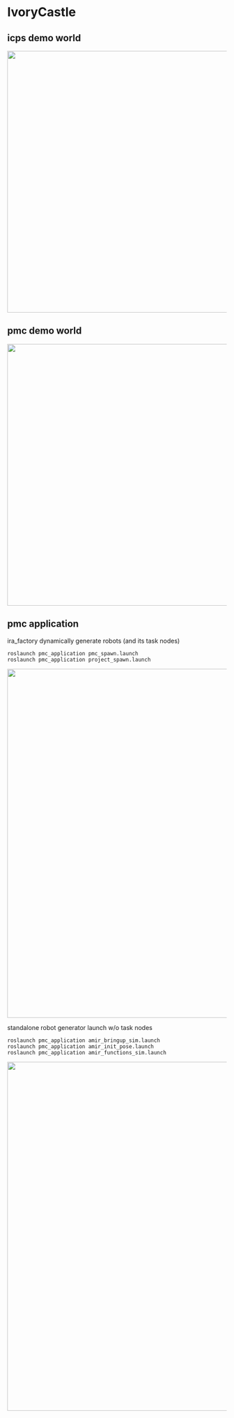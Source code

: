# IvoryCastle
## icps demo world
<img src="https://github.com/shannon112/IvoryCastle/blob/master/icps_gazebo/result/icps_demo_world.png" width="600">

## pmc demo world
<img src="https://github.com/shannon112/IvoryCastle/blob/master/pmc_gazebo/result/pmc_demo_world2.png" width="600">

## pmc application
ira_factory dynamically generate robots (and its task nodes)
```
roslaunch pmc_application pmc_spawn.launch
roslaunch pmc_application project_spawn.launch
```

<img src="https://github.com/shannon112/IvoryCastle/blob/master/pmc_application/result/script_generator_result.png" width="800">

standalone robot generator launch w/o task nodes
```
roslaunch pmc_application amir_bringup_sim.launch
roslaunch pmc_application amir_init_pose.launch
roslaunch pmc_application amir_functions_sim.launch
```
<img src="https://github.com/shannon112/IvoryCastle/blob/master/pmc_application/result/isolated_generator_result_carto.png" width="800">
